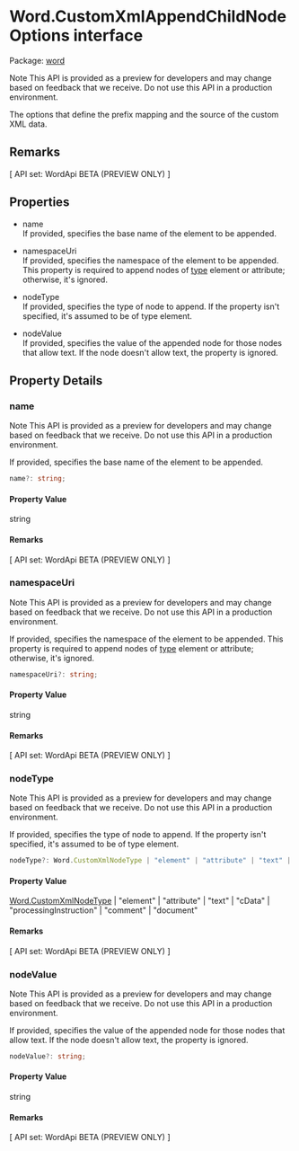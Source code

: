 # Word.CustomXmlAppendChildNodeOptions interface

Package: [word](/en-us/javascript/api/word)

Note
This API is provided as a preview for developers and may change based on feedback that we receive. Do not use this API in a production environment.

The options that define the prefix mapping and the source of the custom XML data.

## Remarks

[ API set: WordApi BETA (PREVIEW ONLY) ]

## Properties

- name  
  If provided, specifies the base name of the element to be appended.

- namespaceUri  
  If provided, specifies the namespace of the element to be appended. This property is required to append nodes of [type](/en-us/javascript/api/word/word.customxmlnodetype) element or attribute; otherwise, it's ignored.

- nodeType  
  If provided, specifies the type of node to append. If the property isn't specified, it's assumed to be of type element.

- nodeValue  
  If provided, specifies the value of the appended node for those nodes that allow text. If the node doesn't allow text, the property is ignored.

## Property Details

### name

Note
This API is provided as a preview for developers and may change based on feedback that we receive. Do not use this API in a production environment.

If provided, specifies the base name of the element to be appended.

```typescript
name?: string;
```

#### Property Value
string

#### Remarks
[ API set: WordApi BETA (PREVIEW ONLY) ]

### namespaceUri

Note
This API is provided as a preview for developers and may change based on feedback that we receive. Do not use this API in a production environment.

If provided, specifies the namespace of the element to be appended. This property is required to append nodes of [type](/en-us/javascript/api/word/word.customxmlnodetype) element or attribute; otherwise, it's ignored.

```typescript
namespaceUri?: string;
```

#### Property Value
string

#### Remarks
[ API set: WordApi BETA (PREVIEW ONLY) ]

### nodeType

Note
This API is provided as a preview for developers and may change based on feedback that we receive. Do not use this API in a production environment.

If provided, specifies the type of node to append. If the property isn't specified, it's assumed to be of type element.

```typescript
nodeType?: Word.CustomXmlNodeType | "element" | "attribute" | "text" | "cData" | "processingInstruction" | "comment" | "document";
```

#### Property Value
[Word.CustomXmlNodeType](/en-us/javascript/api/word/word.customxmlnodetype) | "element" | "attribute" | "text" | "cData" | "processingInstruction" | "comment" | "document"

#### Remarks
[ API set: WordApi BETA (PREVIEW ONLY) ]

### nodeValue

Note
This API is provided as a preview for developers and may change based on feedback that we receive. Do not use this API in a production environment.

If provided, specifies the value of the appended node for those nodes that allow text. If the node doesn't allow text, the property is ignored.

```typescript
nodeValue?: string;
```

#### Property Value
string

#### Remarks
[ API set: WordApi BETA (PREVIEW ONLY) ]